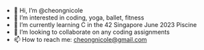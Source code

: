 - 👋 Hi, I’m @cheongnicole
- 👀 I’m interested in coding, yoga, ballet, fitness
- 🌱 I’m currently learning C in the 42 Singapore June 2023 Piscine
- 💞️ I’m looking to collaborate on any coding assignments
- 📫 How to reach me: cheongnicole@gmail.com

<!---
cheongnicole/cheongnicole is a ✨ special ✨ repository because its `README.md` (this file) appears on your GitHub profile.
You can click the Preview link to take a look at your changes.
--->
